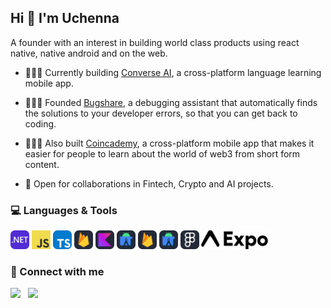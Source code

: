 ##  Hi 👋 I'm Uchenna

A founder with an interest in building world class products using react native, native android and on the web.

- 👨🏽‍💻 Currently building [Converse AI](https://converse-ai.framer.website/), a cross-platform language learning mobile app.

- 👨🏽‍💻 Founded [Bugshare](https://bugshare.io), a debugging assistant that automatically finds the solutions to your developer errors, so that you can get back to coding.

- 👨🏽‍💻 Also built [Coincademy](https://coincademy.typedream.app), a cross-platform mobile app that makes it easier for people to learn about the world of web3 from short form content.

- 🙌 Open for collaborations in Fintech, Crypto and AI projects.

###  💻 Languages & Tools

<code><img height="30" src="https://raw.githubusercontent.com/tandpfun/skill-icons/main/icons/DotNet.svg"></code>
<code><img height="30" src="https://raw.githubusercontent.com/github/explore/80688e429a7d4ef2fca1e82350fe8e3517d3494d/topics/javascript/javascript.png"></code>
<code><img height="30" src="https://raw.githubusercontent.com/tandpfun/skill-icons/main/icons/TypeScript.svg"></code>
<code><img height="30" src="https://raw.githubusercontent.com/tandpfun/skill-icons/main/icons/Firebase-Dark.svg"></code>
<code><img height="30" src="https://raw.githubusercontent.com/tandpfun/skill-icons/main/icons/Kotlin-Dark.svg"></code>
<code><img height="30" src="https://raw.githubusercontent.com/tandpfun/skill-icons/main/icons/AndroidStudio-Dark.svg"></code>
<code><img height="30" src="https://raw.githubusercontent.com/tandpfun/skill-icons/main/icons/Firebase-Dark.svg"></code>
<code><img height="30" src="https://raw.githubusercontent.com/tandpfun/skill-icons/main/icons/AndroidStudio-Dark.svg"></code>
<code><img height="30" src="https://raw.githubusercontent.com/tandpfun/skill-icons/main/icons/Figma-Dark.svg"></code>
<code><img height="30" src="https://raw.githubusercontent.com/UchennaOkafor/UchennaOkafor/63c3bbc899bc9af38636194d69158f848ffaa189/logos/expo/logo-wordmark.svg"></code>

###  🤝 Connect with me
 
[<img height="35" src="https://cdn0.iconfinder.com/data/icons/social-and-online-logos/40/Twitter-1024.png"/>](https://twitter.com/_UchennaOkafor)&nbsp;&nbsp;
[<img height="35" src="https://cdn0.iconfinder.com/data/icons/social-and-online-logos/40/LinkedIn-1024.png"/>](https://www.linkedin.com/in/uchenna-okafor-baa422146/)
